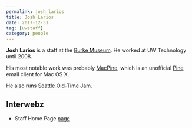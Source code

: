 ```yaml
---
permalink: josh_larios
title: Josh Larios
date: 2017-12-31
tag: [uwstaff]
category: people
---
```


**Josh Larios** is a staff at the [Burke Museum](burke). He worked at UW Technology until 2008. 

His most notable work was probably [MacPine](http://staff.washington.edu/jdlarios/MacPine/), which is an unofficial [Pine](alpine) email client for Mac OS X.

He also runs [Seattle Old-Time Jam](http://slowerthandirt.org/).

## Interwebz

* Staff Home Page [page](http://staff.washington.edu/jdlarios/)

